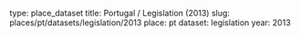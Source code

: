 type: place_dataset
title: Portugal / Legislation (2013)
slug: places/pt/datasets/legislation/2013
place: pt
dataset: legislation
year: 2013
